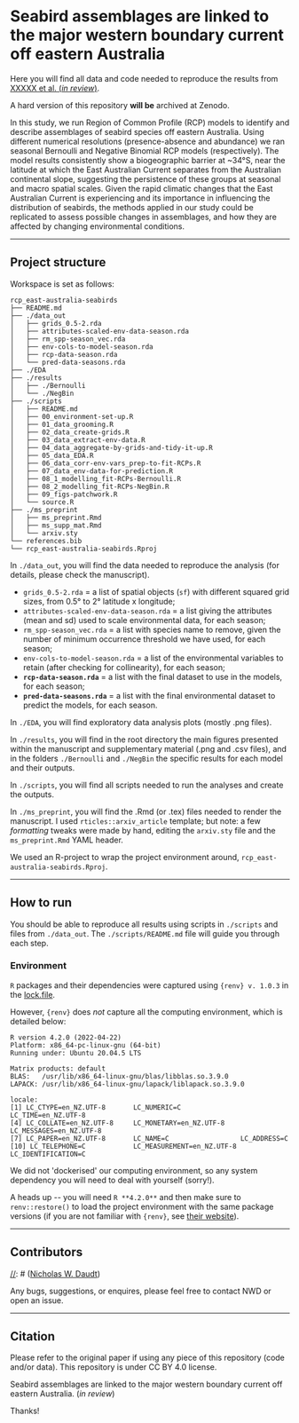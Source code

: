 # Seabird assemblages are linked to the major western boundary current off eastern Australia

Here you will find all data and code needed to reproduce the results from [XXXXX et al. (*in review*)](https://github.com/nwdaudt/rcp_east-australia-seabirds#citation). 

A hard version of this repository **will be** archived at Zenodo.

In this study, we run Region of Common Profile (RCP) models to identify and describe assemblages of seabird species off eastern Australia. Using different numerical resolutions (presence-absence and abundance) we ran seasonal Bernoulli and Negative Binomial RCP models (respectively). The model results consistently show a biogeographic barrier at ~34°S, near the latitude at which the East Australian Current separates from the Australian continental slope, suggesting the persistence of these groups at seasonal and macro spatial scales. Given the rapid climatic changes that the East Australian Current is experiencing and its importance in influencing the distribution of seabirds, the methods applied in our study could be replicated to assess possible changes in assemblages, and how they are affected by changing environmental conditions.

***
## Project structure

Workspace is set as follows:

```shell
rcp_east-australia-seabirds
├── README.md
├── ./data_out
│   ├── grids_0.5-2.rda
│   ├── attributes-scaled-env-data-season.rda
│   ├── rm_spp-season_vec.rda
│   ├── env-cols-to-model-season.rda
│   ├── rcp-data-season.rda
│   └── pred-data-seasons.rda
├── ./EDA
├── ./results
│   ├── ./Bernoulli
│   └── ./NegBin
├── ./scripts
│   ├── README.md
│   ├── 00_environment-set-up.R
│   ├── 01_data_grooming.R
│   ├── 02_data_create-grids.R
│   ├── 03_data_extract-env-data.R
│   ├── 04_data_aggregate-by-grids-and-tidy-it-up.R
│   ├── 05_data_EDA.R
│   ├── 06_data_corr-env-vars_prep-to-fit-RCPs.R
│   ├── 07_data_env-data-for-prediction.R
│   ├── 08_1_modelling_fit-RCPs-Bernoulli.R
│   ├── 08_2_modelling_fit-RCPs-NegBin.R
│   ├── 09_figs-patchwork.R
│   └── source.R
├── ./ms_preprint
│   ├── ms_preprint.Rmd
│   ├── ms_supp_mat.Rmd
│   └── arxiv.sty
└── references.bib
└── rcp_east-australia-seabirds.Rproj
```

In `./data_out`, you will find the data needed to reproduce the analysis (for details, please check the manuscript).

* `grids_0.5-2.rda` = a list of spatial objects (`sf`) with different squared grid sizes, from 0.5° to 2° latitude x longitude;
* `attributes-scaled-env-data-season.rda` = a list giving the attributes (mean and sd) used to scale environmental data, for each season;
* `rm_spp-season_vec.rda` = a list with species name to remove, given the number of minimum occurrence threshold we have used, for each season;
* `env-cols-to-model-season.rda` = a list of the environmental variables to retain (after checking for collinearity), for each season;
* **`rcp-data-season.rda`** = a list with the final dataset to use in the models, for each season;
* **`pred-data-seasons.rda`** = a list with the final environmental dataset to predict the models, for each season.

In `./EDA`, you will find exploratory data analysis plots (mostly .png files).

In `./results`, you will find in the root directory the main figures presented within the manuscript and supplementary material (.png and .csv files), and in the folders `./Bernoulli` and `./NegBin` the specific results for each model and their outputs.

In `./scripts`, you will find all scripts needed to run the analyses and create the outputs.

In `./ms_preprint`, you will find the .Rmd (or .tex) files needed to render the manuscript. I used `rticles::arxiv_article` template; but note: a few *formatting* tweaks were made by hand, editing the `arxiv.sty` file and the `ms_preprint.Rmd` YAML header.

We used an R-project to wrap the project environment around, `rcp_east-australia-seabirds.Rproj`. 

***
## How to run

You should be able to reproduce all results using scripts in `./scripts` and files from `./data_out`. The `./scripts/README.md` file will guide you through each step.

### Environment

`R` packages and their dependencies were captured using `{renv} v. 1.0.3` in the [lock.file](https://github.com/nwdaudt/rcp_east-australia-seabirds/renv.lock). 

However, `{renv}` does *not* capture all the computing environment, which is detailed below:

```shell
R version 4.2.0 (2022-04-22)
Platform: x86_64-pc-linux-gnu (64-bit)
Running under: Ubuntu 20.04.5 LTS

Matrix products: default
BLAS:   /usr/lib/x86_64-linux-gnu/blas/libblas.so.3.9.0
LAPACK: /usr/lib/x86_64-linux-gnu/lapack/liblapack.so.3.9.0

locale:
[1] LC_CTYPE=en_NZ.UTF-8       LC_NUMERIC=C               LC_TIME=en_NZ.UTF-8       
[4] LC_COLLATE=en_NZ.UTF-8     LC_MONETARY=en_NZ.UTF-8    LC_MESSAGES=en_NZ.UTF-8   
[7] LC_PAPER=en_NZ.UTF-8       LC_NAME=C                  LC_ADDRESS=C              
[10] LC_TELEPHONE=C            LC_MEASUREMENT=en_NZ.UTF-8 LC_IDENTIFICATION=C       
```
We did not 'dockerised' our computing environment, so any system dependency you will need to deal with yourself (sorry!).

A heads up -- you will need `R **4.2.0**` and then make sure to `renv::restore()` to load the project environment with the same package versions (if you are not familiar with `{renv}`, see [their website](https://rstudio.github.io/renv/articles/renv.html)). 

***
## Contributors

[//]: # ([Nicholas W. Daudt](https://github.com/nwdaudt))

Any bugs, suggestions, or enquires, please feel free to contact NWD or open an issue.

***
## Citation
Please refer to the original paper if using any piece of this repository (code and/or data). This repository is under CC BY 4.0 license.

[//]: # (Daudt, N.W.; Woehler, E.J.; Schofield, M.R.; Smith, R.O.; Bugoni, L.; Rayment, W.J.) 
Seabird assemblages are linked to the major western boundary current off eastern Australia. (*in review*)

Thanks!
